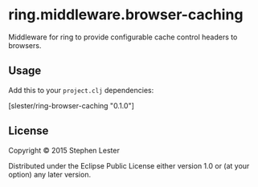 # ring.middleware.browser-caching

Middleware for ring to provide configurable cache control headers to browsers.

## Usage

Add this to your `project.clj` dependencies:

[slester/ring-browser-caching "0.1.0"]

## License

Copyright © 2015 Stephen Lester

Distributed under the Eclipse Public License either version 1.0 or (at
your option) any later version.
